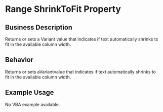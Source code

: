 # Range ShrinkToFit Property

## Business Description
Returns or sets a Variant value that indicates if text automatically shrinks to fit in the available column width.

## Behavior
Returns or sets aVariantvalue that indicates if text automatically shrinks to fit in the available column width.

## Example Usage
No VBA example available.